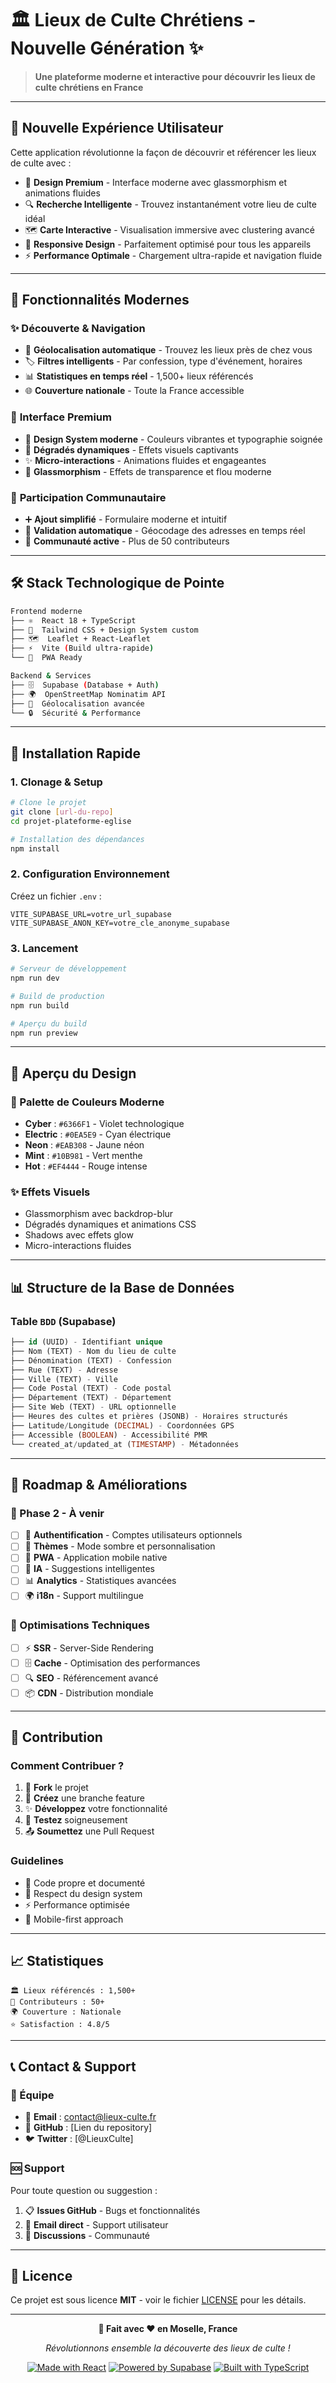# 🏛️ Lieux de Culte Chrétiens - Nouvelle Génération ✨

> **Une plateforme moderne et interactive pour découvrir les lieux de culte chrétiens en France**

---

## 🌟 **Nouvelle Expérience Utilisateur**

Cette application révolutionne la façon de découvrir et référencer les lieux de culte avec :

- 🎨 **Design Premium** - Interface moderne avec glassmorphism et animations fluides
- 🔍 **Recherche Intelligente** - Trouvez instantanément votre lieu de culte idéal
- 🗺️ **Carte Interactive** - Visualisation immersive avec clustering avancé
- 📱 **Responsive Design** - Parfaitement optimisé pour tous les appareils
- ⚡ **Performance Optimale** - Chargement ultra-rapide et navigation fluide

---

## 🚀 **Fonctionnalités Modernes**

### ✨ **Découverte & Navigation**
- 🎯 **Géolocalisation automatique** - Trouvez les lieux près de chez vous
- 🏷️ **Filtres intelligents** - Par confession, type d'événement, horaires
- 📊 **Statistiques en temps réel** - 1,500+ lieux référencés
- 🌐 **Couverture nationale** - Toute la France accessible

### 💎 **Interface Premium**
- 🎨 **Design System moderne** - Couleurs vibrantes et typographie soignée
- 🌈 **Dégradés dynamiques** - Effets visuels captivants
- ✨ **Micro-interactions** - Animations fluides et engageantes
- 🔮 **Glassmorphism** - Effets de transparence et flou moderne

### 🤝 **Participation Communautaire**
- ➕ **Ajout simplifié** - Formulaire moderne et intuitif
- 🔄 **Validation automatique** - Géocodage des adresses en temps réel
- 👥 **Communauté active** - Plus de 50 contributeurs

---

## 🛠️ **Stack Technologique de Pointe**

```bash
Frontend moderne
├── ⚛️  React 18 + TypeScript
├── 🎨  Tailwind CSS + Design System custom
├── 🗺️  Leaflet + React-Leaflet
├── ⚡  Vite (Build ultra-rapide)
└── 📱  PWA Ready

Backend & Services  
├── 🗄️  Supabase (Database + Auth)
├── 🌍  OpenStreetMap Nominatim API
├── 📍  Géolocalisation avancée
└── 🔒  Sécurité & Performance
```

---

## 🎯 **Installation Rapide**

### **1. Clonage & Setup**
```bash
# Clone le projet
git clone [url-du-repo]
cd projet-plateforme-eglise

# Installation des dépendances
npm install
```

### **2. Configuration Environnement**
Créez un fichier `.env` :
```env
VITE_SUPABASE_URL=votre_url_supabase
VITE_SUPABASE_ANON_KEY=votre_cle_anonyme_supabase
```

### **3. Lancement**
```bash
# Serveur de développement
npm run dev

# Build de production
npm run build

# Aperçu du build
npm run preview
```

---

## 🎨 **Aperçu du Design**

### **🌈 Palette de Couleurs Moderne**
- **Cyber** : `#6366F1` - Violet technologique
- **Electric** : `#0EA5E9` - Cyan électrique  
- **Neon** : `#EAB308` - Jaune néon
- **Mint** : `#10B981` - Vert menthe
- **Hot** : `#EF4444` - Rouge intense

### **✨ Effets Visuels**
- Glassmorphism avec backdrop-blur
- Dégradés dynamiques et animations CSS
- Shadows avec effets glow
- Micro-interactions fluides

---

## 📊 **Structure de la Base de Données**

### **Table `BDD` (Supabase)**
```sql
├── id (UUID) - Identifiant unique
├── Nom (TEXT) - Nom du lieu de culte
├── Dénomination (TEXT) - Confession
├── Rue (TEXT) - Adresse
├── Ville (TEXT) - Ville
├── Code Postal (TEXT) - Code postal
├── Département (TEXT) - Département
├── Site Web (TEXT) - URL optionnelle
├── Heures des cultes et prières (JSONB) - Horaires structurés
├── Latitude/Longitude (DECIMAL) - Coordonnées GPS
├── Accessible (BOOLEAN) - Accessibilité PMR
└── created_at/updated_at (TIMESTAMP) - Métadonnées
```

---

## 🚀 **Roadmap & Améliorations**

### **🎯 Phase 2 - À venir**
- [ ] 🔐 **Authentification** - Comptes utilisateurs optionnels
- [ ] 🎨 **Thèmes** - Mode sombre et personnalisation
- [ ] 📱 **PWA** - Application mobile native
- [ ] 🤖 **IA** - Suggestions intelligentes
- [ ] 📊 **Analytics** - Statistiques avancées
- [ ] 🌍 **i18n** - Support multilingue

### **🔧 Optimisations Techniques**
- [ ] ⚡ **SSR** - Server-Side Rendering
- [ ] 🗄️ **Cache** - Optimisation des performances
- [ ] 🔍 **SEO** - Référencement avancé
- [ ] 📦 **CDN** - Distribution mondiale

---

## 🤝 **Contribution**

### **Comment Contribuer ?**
1. 🍴 **Fork** le projet
2. 🌿 **Créez** une branche feature
3. ✨ **Développez** votre fonctionnalité
4. 🧪 **Testez** soigneusement
5. 📤 **Soumettez** une Pull Request

### **Guidelines**
- 📝 Code propre et documenté
- 🎨 Respect du design system
- ⚡ Performance optimisée
- 📱 Mobile-first approach

---

## 📈 **Statistiques**

```
🏛️ Lieux référencés : 1,500+
👥 Contributeurs : 50+
🌍 Couverture : Nationale
⭐ Satisfaction : 4.8/5
```

---

## 📞 **Contact & Support**

### **🎯 Équipe**
- 📧 **Email** : contact@lieux-culte.fr
- 🐙 **GitHub** : [Lien du repository]
- 🐦 **Twitter** : [@LieuxCulte]

### **🆘 Support**
Pour toute question ou suggestion :
1. 📋 **Issues GitHub** - Bugs et fonctionnalités
2. 📧 **Email direct** - Support utilisateur
3. 💬 **Discussions** - Communauté

---

## 📄 **Licence**

Ce projet est sous licence **MIT** - voir le fichier [LICENSE](LICENSE) pour les détails.

---

<div align="center">

**🌟 Fait avec ❤️ en Moselle, France**

*Révolutionnons ensemble la découverte des lieux de culte !*

[![Made with React](https://img.shields.io/badge/Made%20with-React-61DAFB?style=for-the-badge&logo=react)](https://reactjs.org/)
[![Powered by Supabase](https://img.shields.io/badge/Powered%20by-Supabase-3ECF8E?style=for-the-badge&logo=supabase)](https://supabase.io/)
[![Built with TypeScript](https://img.shields.io/badge/Built%20with-TypeScript-3178C6?style=for-the-badge&logo=typescript)](https://www.typescriptlang.org/)

</div> 